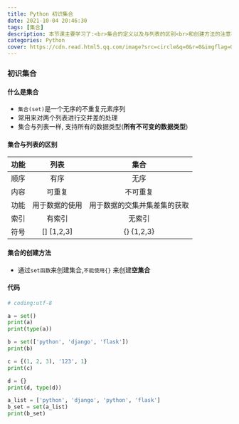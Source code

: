 ```yaml
---
title: Python 初识集合
date: 2021-10-04 20:46:30
tags: [集合]
description: 本节课主要学习了:<br>集合的定义以及与列表的区别<br>和创建方法的注意事项
categories: Python
cover: https://cdn.read.html5.qq.com/image?src=circle&q=0&r=0&imgflag=0&cdn_cache=1800&w=0&h=0&imageUrl=https://learnonly-7.oss-cn-qingdao.aliyuncs.com/2021-10-4/2.jpg
---
```


### 初识集合

####  什么是集合

- `集合(set)`是一个无序的不重复元素序列
- 常用来对两个列表进行交并差的处理
- 集合与列表一样, 支持所有的数据类型(**所有不可变的数据类型**)

#### 集合与列表的区别

| 功能 |      列表      |             集合             |
| :--: | :------------: | :--------------------------: |
| 顺序 |      有序      |             无序             |
| 内容 |     可重复     |           不可重复           |
| 功能 | 用于数据的使用 | 用于数据的交集并集差集的获取 |
| 索引 |     有索引     |            无索引            |
| 符号 |   [] [1,2,3]   |          {} {1,2,3}          |

#### 集合的创建方法

- 通过`set函数`来创建集合,`不能使用{}` 来创建**空集合**

#### 代码

```python
# coding:utf-8

a = set()
print(a)
print(type(a))

b = set(['python', 'django', 'flask'])
print(b)

c = {(1, 2, 3), '123', 1}
print(c)

d = {}
print(d, type(d))

a_list = ['python', 'django', 'python', 'flask']
b_set = set(a_list)
print(b_set)

```
